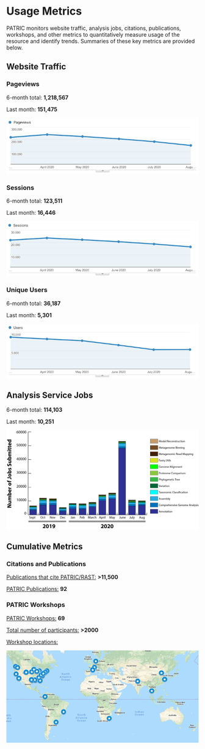 # Usage Metrics
PATRIC monitors website traffic, analysis jobs, citations, publications, workshops, and other metrics to quantitatively measure usage of the resource and identify trends. Summaries of these key metrics are provided below.

## Website Traffic

### Pageviews
6-month total: **1,218,567**   

Last month: **151,475**

![Pageviews 6 months](_static/images/usage_metrics/pageviews_6_months_aug2020.png)

### Sessions
6-month total: **123,511**   

Last month: **16,446** 

![Sessions 6 months](_static/images/usage_metrics/sessions_6_months_aug2020.png)

### Unique Users
6-month total: **36,187**   

Last month: **5,301**

![Users 6 months](_static/images/usage_metrics/users_6_months_aug2020.png)

## Analysis Service Jobs
6-month total: **114,103**   

Last month: **10,251**

![Service Jobs 6 months](_static/images/usage_metrics/analysis_jobs_6_months_aug2020.png)


## Cumulative Metrics

### Citations and Publications

[Publications that cite PATRIC/RAST:](https://scholar.google.com/citations?user=Ov91kMAAAAAJ&hl=en&authuser=1) **>11,500**

[PATRIC Publications:](https://docs.patricbrc.org/publications.html) **92**

### PATRIC Workshops

[PATRIC Workshops:](https://docs.patricbrc.org/workshops.html) **69**

[Total number of participants:](https://docs.patricbrc.org/workshops.html) **>2000**

[Workshop locations:](https://docs.patricbrc.org/workshops.html)

![PATRIC workshop locations](_static/images/usage_metrics/workshop_map.png)


